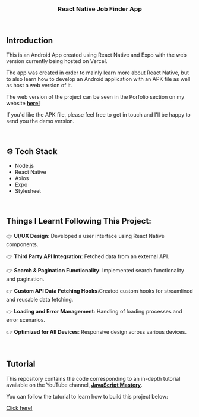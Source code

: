   <h3 align="center">React Native Job Finder App</h3>

</br>

## <a name="introduction"> Introduction</a>

This is an Android App created using React Native and Expo with the web version currently being hosted on Vercel. 

The app was created in order to mainly learn more about React Native, but to also learn how to develop an Android application with an APK file as well as host a web version of it.

The web version of the project can be seen in the Porfolio section on my website <a href="http://seanadamsdev.github.io" target="_blank"><b>here!</b></a>

If you'd like the APK file, please feel free to get in touch and I'll be happy to send you the demo version.

</br>

## <a name="tech-stack">⚙️ Tech Stack</a>

- Node.js
- React Native
- Axios
- Expo
- Stylesheet

</br>

## <a name="features"> Things I Learnt Following This Project: </a>

👉 **UI/UX Design**: Developed a user interface using React Native components.

👉 **Third Party API Integration**: Fetched data from an external API.

👉 **Search & Pagination Functionality**: Implemented search functionality and pagination.

👉 **Custom API Data Fetching Hooks**:Created custom hooks for streamlined and reusable data fetching.

👉 **Loading and Error Management**: Handling of loading processes and error scenarios. 

👉 **Optimized for All Devices**: Responsive design across various devices.

</br>

##  Tutorial

This repository contains the code corresponding to an in-depth tutorial available on the YouTube channel, <a href="https://www.youtube.com/@javascriptmastery/videos" target="_blank"><b>JavaScript Mastery</b></a>. 

You can follow the tutorial to learn how to build this project below:

<a href="https://youtu.be/mJ3bGvy0WAY?feature=shared" target="_blank">Click here!</a>
